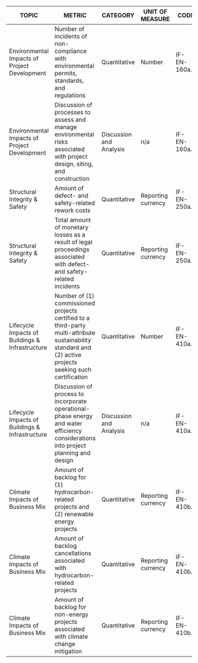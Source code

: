 | TOPIC | METRIC | CATEGORY | UNIT OF MEASURE | CODE |
|-------|--------|----------|-----------------|------|
| Environmental Impacts of Project Development | Number of incidents of non-compliance with environmental permits, standards, and regulations | Quantitative | Number | IF-EN-160a.1 |
| Environmental Impacts of Project Development | Discussion of processes to assess and manage environmental risks associated with project design, siting, and construction | Discussion and Analysis | n/a | IF-EN-160a.2 |
| Structural Integrity & Safety | Amount of defect- and safety-related rework costs | Quantitative | Reporting currency | IF-EN-250a.1 |
| Structural Integrity & Safety | Total amount of monetary losses as a result of legal proceedings associated with defect- and safety-related incidents | Quantitative | Reporting currency | IF-EN-250a.2 |
| Lifecycle Impacts of Buildings & Infrastructure | Number of (1) commissioned projects certified to a third-party multi-attribute sustainability standard and (2) active projects seeking such certification | Quantitative | Number | IF-EN-410a.1 |
| Lifecycle Impacts of Buildings & Infrastructure | Discussion of process to incorporate operational-phase energy and water efficiency considerations into project planning and design | Discussion and Analysis | n/a | IF-EN-410a.2 |
| Climate Impacts of Business Mix | Amount of backlog for (1) hydrocarbon-related projects and (2) renewable energy projects | Quantitative | Reporting currency | IF-EN-410b.1 |
| Climate Impacts of Business Mix | Amount of backlog cancellations associated with hydrocarbon-related projects | Quantitative | Reporting currency | IF-EN-410b.2 |
| Climate Impacts of Business Mix | Amount of backlog for non-energy projects associated with climate change mitigation | Quantitative | Reporting currency | IF-EN-410b.3 |